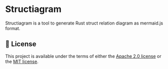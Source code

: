 # Structiagram

Structiagram is a tool to generate Rust struct relation diagram as mermaid.js format.

## 🪪 License

This project is available under the terms of either the [Apache 2.0 license](./LICENSE-APACHE) or the [MIT license](./LICENSE-MIT).
